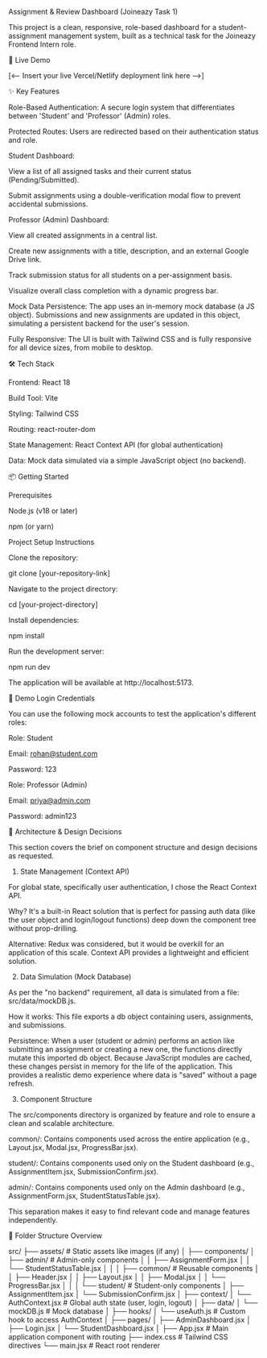 Assignment & Review Dashboard (Joineazy Task 1)

This project is a clean, responsive, role-based dashboard for a student-assignment management system, built as a technical task for the Joineazy Frontend Intern role.

🚀 Live Demo

[<-- Insert your live Vercel/Netlify deployment link here -->]

✨ Key Features

Role-Based Authentication: A secure login system that differentiates between 'Student' and 'Professor' (Admin) roles.

Protected Routes: Users are redirected based on their authentication status and role.

Student Dashboard:

View a list of all assigned tasks and their current status (Pending/Submitted).

Submit assignments using a double-verification modal flow to prevent accidental submissions.

Professor (Admin) Dashboard:

View all created assignments in a central list.

Create new assignments with a title, description, and an external Google Drive link.

Track submission status for all students on a per-assignment basis.

Visualize overall class completion with a dynamic progress bar.

Mock Data Persistence: The app uses an in-memory mock database (a JS object). Submissions and new assignments are updated in this object, simulating a persistent backend for the user's session.

Fully Responsive: The UI is built with Tailwind CSS and is fully responsive for all device sizes, from mobile to desktop.

🛠️ Tech Stack

Frontend: React 18

Build Tool: Vite

Styling: Tailwind CSS

Routing: react-router-dom

State Management: React Context API (for global authentication)

Data: Mock data simulated via a simple JavaScript object (no backend).

📦 Getting Started

Prerequisites

Node.js (v18 or later)

npm (or yarn)

Project Setup Instructions

Clone the repository:

git clone [your-repository-link]


Navigate to the project directory:

cd [your-project-directory]


Install dependencies:

npm install


Run the development server:

npm run dev


The application will be available at http://localhost:5173.

🔑 Demo Login Credentials

You can use the following mock accounts to test the application's different roles:

Role: Student

Email: rohan@student.com

Password: 123

Role: Professor (Admin)

Email: priya@admin.com

Password: admin123

🧠 Architecture & Design Decisions

This section covers the brief on component structure and design decisions as requested.

1. State Management (Context API)

For global state, specifically user authentication, I chose the React Context API.

Why? It's a built-in React solution that is perfect for passing auth data (like the user object and login/logout functions) deep down the component tree without prop-drilling.

Alternative: Redux was considered, but it would be overkill for an application of this scale. Context API provides a lightweight and efficient solution.

2. Data Simulation (Mock Database)

As per the "no backend" requirement, all data is simulated from a file: src/data/mockDB.js.

How it works: This file exports a db object containing users, assignments, and submissions.

Persistence: When a user (student or admin) performs an action like submitting an assignment or creating a new one, the functions directly mutate this imported db object. Because JavaScript modules are cached, these changes persist in memory for the life of the application. This provides a realistic demo experience where data is "saved" without a page refresh.

3. Component Structure

The src/components directory is organized by feature and role to ensure a clean and scalable architecture.

common/: Contains components used across the entire application (e.g., Layout.jsx, Modal.jsx, ProgressBar.jsx).

student/: Contains components used only on the Student dashboard (e.g., AssignmentItem.jsx, SubmissionConfirm.jsx).

admin/: Contains components used only on the Admin dashboard (e.g., AssignmentForm.jsx, StudentStatusTable.jsx).

This separation makes it easy to find relevant code and manage features independently.

📁 Folder Structure Overview

src/
├── assets/         # Static assets like images (if any)
│
├── components/
│   ├── admin/      # Admin-only components
│   │   ├── AssignmentForm.jsx
│   │   └── StudentStatusTable.jsx
│   │
│   ├── common/     # Reusable components
│   │   ├── Header.jsx
│   │   ├── Layout.jsx
│   │   ├── Modal.jsx
│   │   └── ProgressBar.jsx
│   │
│   └── student/    # Student-only components
│       ├── AssignmentItem.jsx
│       └── SubmissionConfirm.jsx
│
├── context/
│   └── AuthContext.jsx # Global auth state (user, login, logout)
│
├── data/
│   └── mockDB.js   # Mock database
│
├── hooks/
│   └── useAuth.js    # Custom hook to access AuthContext
│
├── pages/
│   ├── AdminDashboard.jsx
│   ├── Login.jsx
│   └── StudentDashboard.jsx
│
├── App.jsx             # Main application component with routing
├── index.css           # Tailwind CSS directives
└── main.jsx            # React root renderer
